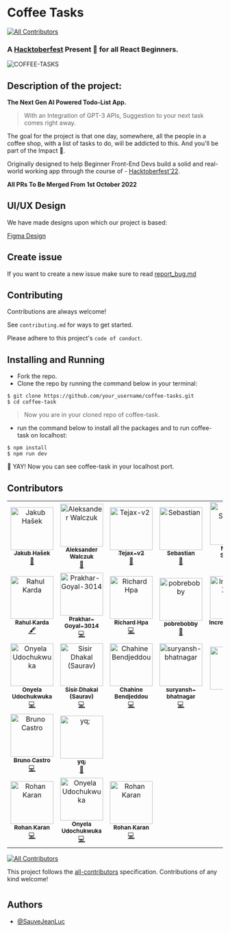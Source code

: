 # Coffee Tasks

<!-- ALL-CONTRIBUTORS-BADGE:START - Do not remove or modify this section -->
[![All Contributors](https://img.shields.io/badge/all_contributors-23-orange.svg?style=flat-square)](#contributors-)
<!-- ALL-CONTRIBUTORS-BADGE:END -->

### A [Hacktoberfest](https://hacktoberfest.com/) Present 🎁 for all React Beginners.

![COFFEE-TASKS](https://user-images.githubusercontent.com/73312468/194117721-5dd0f3fc-98e3-4827-b964-941446f1f014.gif)

## **Description of the project:**

<b>The Next Gen AI Powered Todo-List App.</b>

> With an Integration of GPT-3 APIs, Suggestion to your next task comes right away.

The goal for the project is that one day, somewhere, all the people in a coffee shop, with a list of tasks to do, will be addicted to this.
And you'll be part of the Impact 🙂.

Originally designed to help Beginner Front-End Devs build a solid
and real-world working app through the course of - [Hacktoberfest'22](https://hacktoberfest.com/).

**All PRs To Be Merged From 1st October 2022**

## UI/UX Design

We have made designs upon which our project is based:

[Figma Design](https://www.figma.com/file/2DdRHkoszU7lxTvcyBchJ8/React-TODO?node-id=0%3A1)

## Create issue

If you want to create a new issue make sure to read [report_bug.md](.github/ISSUE_TEMPLATE/bug_report.md)

## Contributing

Contributions are always welcome!

See `contributing.md` for ways to get started.

Please adhere to this project's `code of conduct`.

## Installing and Running

- Fork the repo.
- Clone the repo by running the command below in your terminal:

```console
$ git clone https://github.com/your_username/coffee-tasks.git
$ cd coffee-task
```

> Now you are in your cloned repo of coffee-task.

- run the command below to install all the packages and to run coffee-task on localhost:

```console
$ npm install
$ npm run dev
```

🥳 YAY! Now you can see coffee-task in your localhost port.

## Contributors

<!-- ALL-CONTRIBUTORS-LIST:START - Do not remove or modify this section -->
<!-- prettier-ignore-start -->
<!-- markdownlint-disable -->
<table>
  <tbody>
    <tr>
      <td align="center"><a href="https://github.com/kubahasek"><img src="https://avatars.githubusercontent.com/u/28836407?v=4?s=100" width="100px;" alt="Jakub Hašek"/><br /><sub><b>Jakub Hašek</b></sub></a><br /><a href="https://github.com/SauveJeanLuc/coffee-tasks/commits?author=kubahasek" title="Documentation">📖</a></td>
      <td align="center"><a href="https://linkedin.com/in/aleksanderwalczuk/"><img src="https://avatars.githubusercontent.com/u/33238158?v=4?s=100" width="100px;" alt="Aleksander Walczuk"/><br /><sub><b>Aleksander Walczuk</b></sub></a><br /><a href="#maintenance-aleksanderwalczuk" title="Maintenance">🚧</a></td>
      <td align="center"><a href="https://github.com/Tejax-v2"><img src="https://avatars.githubusercontent.com/u/92671877?v=4?s=100" width="100px;" alt="Tejax-v2"/><br /><sub><b>Tejax-v2</b></sub></a><br /><a href="https://github.com/SauveJeanLuc/coffee-tasks/commits?author=Tejax-v2" title="Documentation">📖</a></td>
      <td align="center"><a href="https://dev.to/gismo1337"><img src="https://avatars.githubusercontent.com/u/6397577?v=4?s=100" width="100px;" alt="Sebastian"/><br /><sub><b>Sebastian</b></sub></a><br /><a href="#tool-Gismo1337" title="Tools">🔧</a></td>
      <td align="center"><a href="http://thenishantsapkota.github.io"><img src="https://avatars.githubusercontent.com/u/60746512?v=4?s=100" width="100px;" alt="Nishant Sapkota"/><br /><sub><b>Nishant Sapkota</b></sub></a><br /><a href="https://github.com/SauveJeanLuc/coffee-tasks/commits?author=thenishantsapkota" title="Code">💻</a></td>
      <td align="center"><a href="https://github.com/manassahoo-dev"><img src="https://avatars.githubusercontent.com/u/6974223?v=4?s=100" width="100px;" alt="Manas Ranjan Sahoo"/><br /><sub><b>Manas Ranjan Sahoo</b></sub></a><br /><a href="https://github.com/SauveJeanLuc/coffee-tasks/commits?author=manassahoo-dev" title="Code">💻</a></td>
      <td align="center"><a href="https://www.linkedin.com/in/adnan-sameer-785103201/"><img src="https://avatars.githubusercontent.com/u/51002433?v=4?s=100" width="100px;" alt="Adnan Sameer"/><br /><sub><b>Adnan Sameer</b></sub></a><br /><a href="https://github.com/SauveJeanLuc/coffee-tasks/commits?author=adnansam110" title="Code">💻</a></td>
    </tr>
    <tr>
      <td align="center"><a href="https://rahulkarda.me"><img src="https://avatars.githubusercontent.com/u/76204863?v=4?s=100" width="100px;" alt="Rahul Karda"/><br /><sub><b>Rahul Karda</b></sub></a><br /><a href="#content-rahulkarda" title="Content">🖋</a></td>
      <td align="center"><a href="https://github.com/Prakhar-Goyal-3014"><img src="https://avatars.githubusercontent.com/u/73887104?v=4?s=100" width="100px;" alt="Prakhar-Goyal-3014"/><br /><sub><b>Prakhar-Goyal-3014</b></sub></a><br /><a href="https://github.com/SauveJeanLuc/coffee-tasks/commits?author=Prakhar-Goyal-3014" title="Code">💻</a></td>
      <td align="center"><a href="http://www.richard-hpa.com"><img src="https://avatars.githubusercontent.com/u/26518752?v=4?s=100" width="100px;" alt="Richard Hpa"/><br /><sub><b>Richard Hpa</b></sub></a><br /><a href="https://github.com/SauveJeanLuc/coffee-tasks/commits?author=RichardHpa" title="Code">💻</a></td>
      <td align="center"><a href="https://github.com/pobrebobby"><img src="https://avatars.githubusercontent.com/u/115002742?v=4?s=100" width="100px;" alt="pobrebobby"/><br /><sub><b>pobrebobby</b></sub></a><br /><a href="#design-pobrebobby" title="Design">🎨</a></td>
      <td align="center"><a href="https://github.com/IncredibleZuess"><img src="https://avatars.githubusercontent.com/u/57303461?v=4?s=100" width="100px;" alt="IncredibleZuess"/><br /><sub><b>IncredibleZuess</b></sub></a><br /><a href="https://github.com/SauveJeanLuc/coffee-tasks/commits?author=IncredibleZuess" title="Code">💻</a></td>
      <td align="center"><a href="https://github.com/adi-uchiha"><img src="https://avatars.githubusercontent.com/u/103348863?v=4?s=100" width="100px;" alt="Aditya Shelke"/><br /><sub><b>Aditya Shelke</b></sub></a><br /><a href="https://github.com/SauveJeanLuc/coffee-tasks/commits?author=adi-uchiha" title="Code">💻</a></td>
      <td align="center"><a href="https://github.com/sahilyeole"><img src="https://avatars.githubusercontent.com/u/73148455?v=4?s=100" width="100px;" alt="Sahil Yeole"/><br /><sub><b>Sahil Yeole</b></sub></a><br /><a href="https://github.com/SauveJeanLuc/coffee-tasks/commits?author=sahilyeole" title="Code">💻</a></td>
    </tr>
    <tr>
      <td align="center"><a href="https://github.com/Onyelaudochukwuka"><img src="https://avatars.githubusercontent.com/u/82924100?v=4?s=100" width="100px;" alt="Onyela Udochukwuka"/><br /><sub><b>Onyela Udochukwuka</b></sub></a><br /><a href="https://github.com/SauveJeanLuc/coffee-tasks/commits?author=Onyelaudochukwuka" title="Code">💻</a></td>
      <td align="center"><a href="https://sisirdhakal.vercel.app/"><img src="https://avatars.githubusercontent.com/u/62702558?v=4?s=100" width="100px;" alt="Sisir Dhakal (Saurav)"/><br /><sub><b>Sisir Dhakal (Saurav)</b></sub></a><br /><a href="https://github.com/SauveJeanLuc/coffee-tasks/commits?author=sisirdhakal" title="Code">💻</a></td>
      <td align="center"><a href="https://github.com/ChahineBendjeddou"><img src="https://avatars.githubusercontent.com/u/83044371?v=4?s=100" width="100px;" alt="Chahine Bendjeddou"/><br /><sub><b>Chahine Bendjeddou</b></sub></a><br /><a href="https://github.com/SauveJeanLuc/coffee-tasks/commits?author=ChahineBendjeddou" title="Code">💻</a></td>
      <td align="center"><a href="https://github.com/suryansh-bhatnagar"><img src="https://avatars.githubusercontent.com/u/90460257?v=4?s=100" width="100px;" alt="suryansh-bhatnagar"/><br /><sub><b>suryansh-bhatnagar</b></sub></a><br /><a href="https://github.com/SauveJeanLuc/coffee-tasks/commits?author=suryansh-bhatnagar" title="Code">💻</a></td>
      <td align="center"><a href="https://www.sharesight.com/"><img src="https://avatars.githubusercontent.com/u/20451159?v=4?s=100" width="100px;" alt="Gabe"/><br /><sub><b>Gabe</b></sub></a><br /><a href="https://github.com/SauveJeanLuc/coffee-tasks/commits?author=gaber85" title="Code">💻</a></td>
      <td align="center"><a href="https://github.com/aritroCoder"><img src="https://avatars.githubusercontent.com/u/92646038?v=4?s=100" width="100px;" alt="Aritra Bhaduri"/><br /><sub><b>Aritra Bhaduri</b></sub></a><br /><a href="https://github.com/SauveJeanLuc/coffee-tasks/commits?author=aritroCoder" title="Code">💻</a></td>
      <td align="center"><a href="https://tbello.tech"><img src="https://avatars.githubusercontent.com/u/24270269?v=4?s=100" width="100px;" alt="Bello Oluwatomisin"/><br /><sub><b>Bello Oluwatomisin</b></sub></a><br /><a href="https://github.com/SauveJeanLuc/coffee-tasks/commits?author=t-bello7" title="Code">💻</a></td>
    </tr>
    <tr>
      <td align="center"><a href="http://brunocastro.dev"><img src="https://avatars.githubusercontent.com/u/3878945?v=4?s=100" width="100px;" alt="Bruno Castro"/><br /><sub><b>Bruno Castro</b></sub></a><br /><a href="https://github.com/SauveJeanLuc/coffee-tasks/commits?author=BrunoLagoa" title="Code">💻</a></td>
      <td align="center"><a href="https://github.com/hertafui"><img src="https://avatars.githubusercontent.com/u/32908863?v=4?s=100" width="100px;" alt="yq;"/><br /><sub><b>yq;</b></sub></a><br /><a href="#design-hertafui" title="Design">🎨</a></td>
    </tr>
    <tr>
      <td align="center"><a href="http://rohankaran.github.io"><img src="https://avatars.githubusercontent.com/u/38720754?v=4?s=100" width="100px;" alt="Rohan Karan"/><br /><sub><b>Rohan Karan</b></sub></a><br /><a href="https://github.com/SauveJeanLuc/coffee-tasks/commits?author=RohanKaran" title="Code">💻</a></td>
      <td align="center"><a href="https://github.com/Onyelaudochukwuka"><img src="https://avatars.githubusercontent.com/u/82924100?v=4?s=100" width="100px;" alt="Onyela Udochukwuka"/><br /><sub><b>Onyela Udochukwuka</b></sub></a><br /><a href="https://github.com/SauveJeanLuc/coffee-tasks/commits?author=Onyelaudochukwuka" title="Code">💻</a></td>    
      <td align="center"><a href="http://rohankaran.github.io"><img src="https://avatars.githubusercontent.com/u/38720754?v=4?s=100" width="100px;" alt="Rohan Karan"/><br /><sub><b>Rohan Karan</b></sub></a><br /><a href="https://github.com/SauveJeanLuc/coffee-tasks/commits?author=RohanKaran" title="Code">💻</a></td>
    </tr>
  </tbody>
</table>

<!-- markdownlint-restore -->
<!-- prettier-ignore-end -->

<!-- ALL-CONTRIBUTORS-LIST:END -->

<!-- ALL-CONTRIBUTORS-BADGE:START - Do not remove or modify this section -->

[![All Contributors](https://img.shields.io/badge/all_contributors-13-orange.svg?style=flat-square)](#contributors)

This project follows the [all-contributors](https://github.com/all-contributors/all-contributors) specification. Contributions of any kind welcome!

# <!-- ALL-CONTRIBUTORS-BADGE:END -->

## Authors

- [@SauveJeanLuc](https://github.com/SauveJeanLuce)
